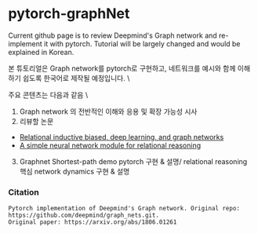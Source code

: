 # pytorch-graphNet
Current github page is to review Deepmind's Graph network and re-implement it with pytorch. 
Tutorial will be largely changed and would be explained in Korean.

본 튜토리얼은 Graph network를 pytorch로 구현하고, 네트워크를 예시와 함께 이해하기 쉽도록 한국어로 제작될 예정입니다. \

주요 콘텐츠는 다음과 같음 \
1. Graph network 의 전반적인 이해와 응용 및 확장 가능성 시사
2. 리뷰할 논문
- [Relational inductive biased, deep learning, and graph networks](https://arxiv.org/abs/1806.01261)
- [A simple neural network module for relational reasoning](https://arxiv.org/abs/1706.01427)
3. Graphnet Shortest-path demo pytorch 구현 & 설명/ relational reasoning 핵심 network dynamics 구현 & 설명



### Citation
    Pytorch implementation of Deepmind's Graph network. Original repo: https://github.com/deepmind/graph_nets.git.
    Original paper: https://arxiv.org/abs/1806.01261
    
